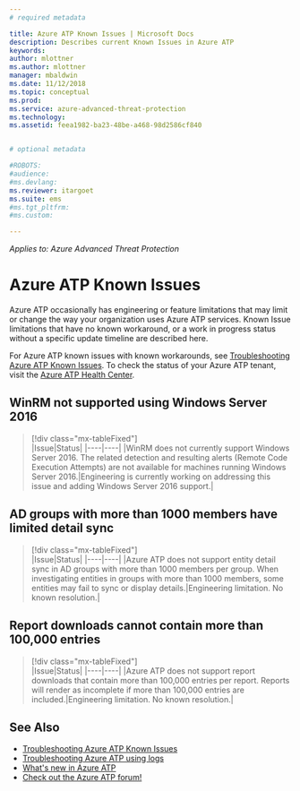 ```yaml
---
# required metadata

title: Azure ATP Known Issues | Microsoft Docs
description: Describes current Known Issues in Azure ATP
keywords:
author: mlottner
ms.author: mlottner
manager: mbaldwin
ms.date: 11/12/2018
ms.topic: conceptual
ms.prod:
ms.service: azure-advanced-threat-protection
ms.technology:
ms.assetid: feea1982-ba23-48be-a468-98d2586cf840


# optional metadata

#ROBOTS:
#audience:
#ms.devlang:
ms.reviewer: itargoet
ms.suite: ems
#ms.tgt_pltfrm:
#ms.custom:

---
```


*Applies to: Azure Advanced Threat Protection*

# Azure ATP Known Issues

Azure ATP occasionally has engineering or feature limitations that may limit or change the way your organization uses Azure ATP services. Known Issue limitations that have no known workaround, or a work in progress status without a specific update timeline are described here. 

For Azure ATP known issues with known workarounds, see [Troubleshooting Azure ATP Known Issues](troubleshooting-atp-known-issues.md). To check the status of your Azure ATP tenant, visit the [Azure ATP Health Center](atp-health-center.md). 

## WinRM not supported using Windows Server 2016
> [!div class="mx-tableFixed"]  
|Issue|Status|
|----|----|
|WinRM does not currently support Windows Server 2016. The related detection and resulting alerts (Remote Code Execution Attempts) are not available for machines running Windows Server 2016.|Engineering is currently working on addressing this issue and adding Windows Server 2016 support.|

## AD groups with more than 1000 members have limited detail sync
> [!div class="mx-tableFixed"]  
|Issue|Status|
|----|----|
|Azure ATP does not support entity detail sync in AD groups with more than 1000 members per group. When investigating entities in groups with more than 1000 members, some entities may fail to sync or display details.|Engineering limitation. No known resolution.|

## Report downloads cannot contain more than 100,000 entries
> [!div class="mx-tableFixed"]  
|Issue|Status|
|----|----|
|Azure ATP does not support report downloads that contain more than 100,000 entries per report. Reports will render as incomplete if more than 100,000 entries are included.|Engineering limitation. No known resolution.|

## See Also

- [Troubleshooting Azure ATP Known Issues](troubleshooting-atp-known-issues.md)
- [Troubleshooting Azure ATP using logs](troubleshooting-atp-using-logs.md)
- [What's new in Azure ATP](atp-whats-new.md)
- [Check out the Azure ATP forum!](https://aka.ms/azureatpcommunity)
